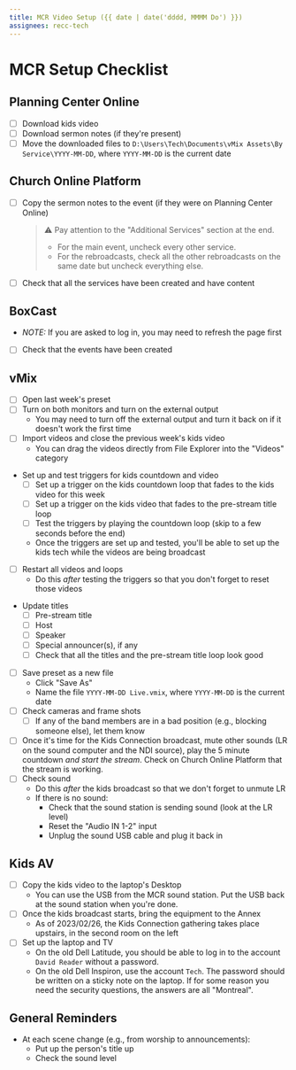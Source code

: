 ```yaml
---
title: MCR Video Setup ({{ date | date('dddd, MMMM Do') }})
assignees: recc-tech
---
```


# MCR Setup Checklist

## Planning Center Online
- [ ] Download kids video
- [ ] Download sermon notes (if they're present)
- [ ] Move the downloaded files to `D:\Users\Tech\Documents\vMix Assets\By Service\YYYY-MM-DD`, where `YYYY-MM-DD` is the current date

## Church Online Platform
- [ ] Copy the sermon notes to the event (if they were on Planning Center Online)
    > :warning: Pay attention to the "Additional Services" section at the end.
    > - For the main event, uncheck every other service.
    > - For the rebroadcasts, check all the other rebroadcasts on the same date but uncheck everything else.
- [ ] Check that all the services have been created and have content

## BoxCast
- _NOTE:_ If you are asked to log in, you may need to refresh the page first
- [ ] Check that the events have been created

## vMix
- [ ] Open last week's preset
- [ ] Turn on both monitors and turn on the external output
    - You may need to turn off the external output and turn it back on if it doesn't work the first time
- [ ] Import videos and close the previous week's kids video
    - You can drag the videos directly from File Explorer into the "Videos" category
- Set up and test triggers for kids countdown and video
    - [ ] Set up a trigger on the kids countdown loop that fades to the kids video for this week
    - [ ] Set up a trigger on the kids video that fades to the pre-stream title loop
    - [ ] Test the triggers by playing the countdown loop (skip to a few seconds before the end)
    - Once the triggers are set up and tested, you'll be able to set up the kids tech while the videos are being broadcast
- [ ] Restart all videos and loops
    - Do this _after_ testing the triggers so that you don't forget to reset those videos
- Update titles
    - [ ] Pre-stream title
    - [ ] Host
    - [ ] Speaker
    - [ ] Special announcer(s), if any
    - [ ] Check that all the titles and the pre-stream title loop look good
- [ ] Save preset as a new file
    - Click "Save As"
    - Name the file `YYYY-MM-DD Live.vmix`, where `YYYY-MM-DD` is the current date
- [ ] Check cameras and frame shots
    - [ ] If any of the band members are in a bad position (e.g., blocking someone else), let them know
- [ ] Once it's time for the Kids Connection broadcast, mute other sounds (LR on the sound computer and the NDI source), play the 5 minute countdown _and start the stream_. Check on Church Online Platform that the stream is working.
- [ ] Check sound
    - Do this _after_ the kids broadcast so that we don't forget to unmute LR
    - If there is no sound:
        - Check that the sound station is sending sound (look at the LR level)
        - Reset the "Audio IN 1-2" input
        - Unplug the sound USB cable and plug it back in

## Kids AV
- [ ] Copy the kids video to the laptop's Desktop
    - You can use the USB from the MCR sound station. Put the USB back at the sound station when you're done.
- [ ] Once the kids broadcast starts, bring the equipment to the Annex
    - As of 2023/02/26, the Kids Connection gathering takes place upstairs, in the second room on the left
- [ ] Set up the laptop and TV
    - On the old Dell Latitude, you should be able to log in to the account `David Reader` without a password.
    - On the old Dell Inspiron, use the account `Tech`. The password should be written on a sticky note on the laptop. If for some reason you need the security questions, the answers are all "Montreal".

## General Reminders
- At each scene change (e.g., from worship to announcements):
    - Put up the person's title up
    - Check the sound level
